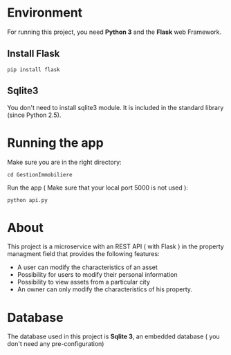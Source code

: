 # Environment
For running this project, you need **Python 3** and the **Flask** web Framework.
## Install Flask
    pip install flask

##  Sqlite3 
You don't need to install sqlite3 module. It is included in the standard library (since Python 2.5).


# Running the app 
Make sure you are in the right directory:  

    cd GestionImmobiliere

Run the app ( Make sure that your local port 5000 is not used ): 

    python api.py


# About   

This project is a microservice with an REST API ( with Flask ) in the property managment field that provides the following features:

- A user can modify the characteristics of an asset  
- Possibility for users to modify their personal information
- Possibility to view assets from a particular city
- An owner can only modify the characteristics of his property.


# Database 
The database used in this project is **Sqlite 3**, an embedded database ( you don't need any pre-configuration)